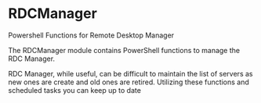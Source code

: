 # RDCManager
Powershell Functions for Remote Desktop Manager

The RDCManager module contains PowerShell functions to manage the RDC Manager.

RDC Manager, while useful, can be difficult to maintain the list of servers as new ones are create and old ones are retired.  Utilizing these functions and scheduled tasks you can keep up to date


